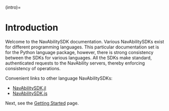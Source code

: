 (intro)=

# Introduction

Welcome to the NavAbilitySDK documentation.  Various NavAbilitySDKs exist for different programming languages.  This particular documentation set is for the Python language package, however, there is strong consistency between the SDKs for various languages.  All the SDKs make standard, authenticated requests to the NavAbility servers, thereby enforcing consistency of operations.

Convenient links to other language NavAbilitySDKs:
- [NavAbilitySDK.jl][sdk-jl]
- [NavAbilitySDK.js][sdk-js]

Next, see the [Getting Started](/getting-started) page.



[sdk-jl]: https://github.com/NavAbility/NavAbilitySDK.jl
[sdk-js]: https://github.com/NavAbility/NavAbilitySDK.js
